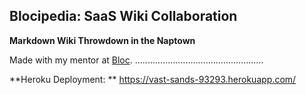 ## Blocipedia: SaaS Wiki Collaboration
**Markdown Wiki Throwdown in the Naptown**

Made with my mentor at [Bloc](http://bloc.io).
...................................................

**Heroku Deployment: **
https://vast-sands-93293.herokuapp.com/
